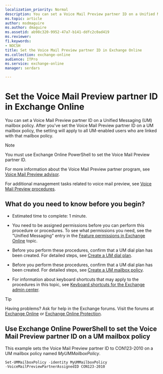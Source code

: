 ```yaml
---
localization_priority: Normal
description: You can set a Voice Mail Preview partner ID on a Unified Messaging (UM) mailbox policy. After you've set the Voice Mail Preview partner ID on a UM mailbox policy, the setting will apply to all UM-enabled users who are linked with that mailbox policy.
ms.topic: article
author: msdmaguire
ms.author: dmaguire
ms.assetid: ab98c320-9952-47a7-b141-ddfc2c0ad419
ms.reviewer: 
f1.keywords:
- NOCSH
title: Set the Voice Mail Preview partner ID in Exchange Online
ms.collection: exchange-online
audience: ITPro
ms.service: exchange-online
manager: serdars

---
```


# Set the Voice Mail Preview partner ID in Exchange Online

You can set a Voice Mail Preview partner ID on a Unified Messaging (UM) mailbox policy. After you've set the Voice Mail Preview partner ID on a UM mailbox policy, the setting will apply to all UM-enabled users who are linked with that mailbox policy.

> [!NOTE]
> You must use Exchange Online PowerShell to set the Voice Mail Preview partner ID.

For more information about the Voice Mail Preview partner program, see [Voice Mail Preview advisor](voice-mail-preview-advisor.md).

For additional management tasks related to voice mail preview, see [Voice Mail Preview procedures](voice-mail-preview-procedures.md).

## What do you need to know before you begin?

- Estimated time to complete: 1 minute.

- You need to be assigned permissions before you can perform this procedure or procedures. To see what permissions you need, see the "Unified Messaging" entry in the [Feature permissions in Exchange Online](../../permissions-exo/feature-permissions.md) topic.

- Before you perform these procedures, confirm that a UM dial plan has been created. For detailed steps, see [Create a UM dial plan](../../voice-mail-unified-messaging/connect-voice-mail-system/create-um-dial-plan.md).

- Before you perform these procedures, confirm that a UM dial plan has been created. For detailed steps, see [Create a UM mailbox policy](../../voice-mail-unified-messaging/set-up-voice-mail/create-um-mailbox-policy.md).

- For information about keyboard shortcuts that may apply to the procedures in this topic, see [Keyboard shortcuts for the Exchange admin center](../../accessibility/keyboard-shortcuts-in-admin-center.md).

> [!TIP]
> Having problems? Ask for help in the Exchange forums. Visit the forums at [Exchange Online](https://go.microsoft.com/fwlink/p/?linkId=267542) or [Exchange Online Protection](https://go.microsoft.com/fwlink/p/?linkId=285351).

## Use Exchange Online PowerShell to set the Voice Mail Preview partner ID on a UM mailbox policy

This example sets the Voice Mail Preview partner ID to CON123-2010 on a UM mailbox policy named _MyUMMailboxPolicy_.

```PowerShell
Set-UMMailboxPolicy -identity MyUMMailboxPolicy
-VoiceMailPreviewPartnerAssignedID CON123-2010
```
